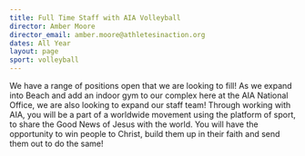 ```yaml
---
title: Full Time Staff with AIA Volleyball
director: Amber Moore
director_email: amber.moore@athletesinaction.org
dates: All Year
layout: page
sport: volleyball
---
```

We have a range of positions open that we are looking to fill! As we expand into Beach and add an indoor gym to our complex here at the AIA National Office, we are also looking to expand our staff team! Through working with AIA, you will be a part of a worldwide movement using the platform of sport, to share the Good News of Jesus with the world. You will have the opportunity to win people to Christ, build them up in their faith and send them out to do the same! 